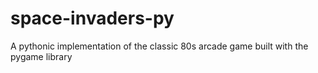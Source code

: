 # space-invaders-py
A pythonic implementation of the classic 80s arcade game built with the pygame library 
